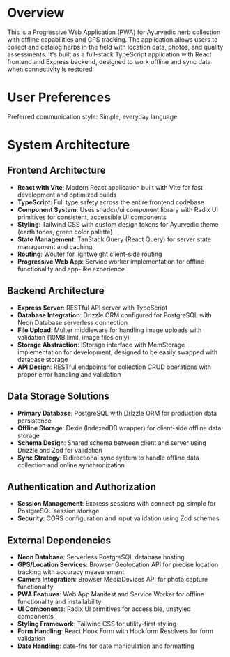 # Overview

This is a Progressive Web Application (PWA) for Ayurvedic herb collection with offline capabilities and GPS tracking. The application allows users to collect and catalog herbs in the field with location data, photos, and quality assessments. It's built as a full-stack TypeScript application with React frontend and Express backend, designed to work offline and sync data when connectivity is restored.

# User Preferences

Preferred communication style: Simple, everyday language.

# System Architecture

## Frontend Architecture
- **React with Vite**: Modern React application built with Vite for fast development and optimized builds
- **TypeScript**: Full type safety across the entire frontend codebase
- **Component System**: Uses shadcn/ui component library with Radix UI primitives for consistent, accessible UI components
- **Styling**: Tailwind CSS with custom design tokens for Ayurvedic theme (earth tones, green color palette)
- **State Management**: TanStack Query (React Query) for server state management and caching
- **Routing**: Wouter for lightweight client-side routing
- **Progressive Web App**: Service worker implementation for offline functionality and app-like experience

## Backend Architecture
- **Express Server**: RESTful API server with TypeScript
- **Database Integration**: Drizzle ORM configured for PostgreSQL with Neon Database serverless connection
- **File Upload**: Multer middleware for handling image uploads with validation (10MB limit, image files only)
- **Storage Abstraction**: IStorage interface with MemStorage implementation for development, designed to be easily swapped with database storage
- **API Design**: RESTful endpoints for collection CRUD operations with proper error handling and validation

## Data Storage Solutions
- **Primary Database**: PostgreSQL with Drizzle ORM for production data persistence
- **Offline Storage**: Dexie (IndexedDB wrapper) for client-side offline data storage
- **Schema Design**: Shared schema between client and server using Drizzle and Zod for validation
- **Sync Strategy**: Bidirectional sync system to handle offline data collection and online synchronization

## Authentication and Authorization
- **Session Management**: Express sessions with connect-pg-simple for PostgreSQL session storage
- **Security**: CORS configuration and input validation using Zod schemas

## External Dependencies
- **Neon Database**: Serverless PostgreSQL database hosting
- **GPS/Location Services**: Browser Geolocation API for precise location tracking with accuracy measurement
- **Camera Integration**: Browser MediaDevices API for photo capture functionality
- **PWA Features**: Web App Manifest and Service Worker for offline functionality and installability
- **UI Components**: Radix UI primitives for accessible, unstyled components
- **Styling Framework**: Tailwind CSS for utility-first styling
- **Form Handling**: React Hook Form with Hookform Resolvers for form validation
- **Date Handling**: date-fns for date manipulation and formatting